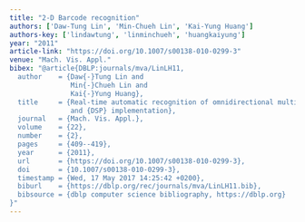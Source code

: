 ```yaml
---
title: "2-D Barcode recognition"
authors: ['Daw-Tung Lin', 'Min-Chueh Lin', 'Kai-Yung Huang']
authors-key: ['lindawtung', 'linminchueh', 'huangkaiyung']
year: "2011"
article-link: "https://doi.org/10.1007/s00138-010-0299-3"
venue: "Mach. Vis. Appl."
bibex: "@article{DBLP:journals/mva/LinLH11,
  author    = {Daw{-}Tung Lin and
               Min{-}Chueh Lin and
               Kai{-}Yung Huang},
  title     = {Real-time automatic recognition of omnidirectional multiple barcodes
               and {DSP} implementation},
  journal   = {Mach. Vis. Appl.},
  volume    = {22},
  number    = {2},
  pages     = {409--419},
  year      = {2011},
  url       = {https://doi.org/10.1007/s00138-010-0299-3},
  doi       = {10.1007/s00138-010-0299-3},
  timestamp = {Wed, 17 May 2017 14:25:42 +0200},
  biburl    = {https://dblp.org/rec/journals/mva/LinLH11.bib},
  bibsource = {dblp computer science bibliography, https://dblp.org}
}"
---
```

